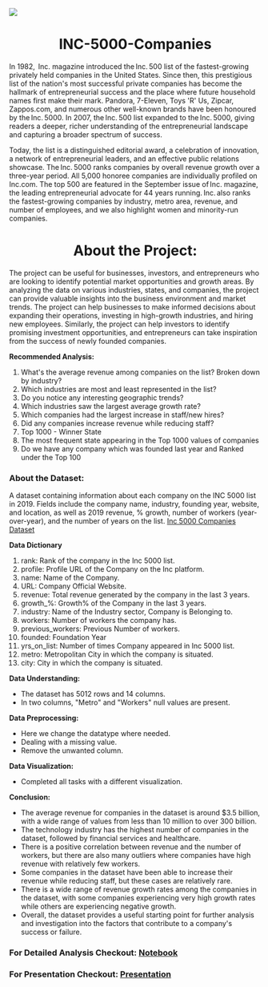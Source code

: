 ![](https://freshdatalabs.com/wp-content/uploads/2020/08/Inc.-5000-1170x658.png)


<h1 align = 'center'> INC-5000-Companies </h1>
In 1982,  Inc. magazine introduced the Inc. 500 list of the fastest-growing privately held companies in the United States. Since then, this prestigious list of the nation's most successful private companies has become the hallmark of entrepreneurial success and the place where future household names first make their mark. Pandora, 7-Eleven, Toys 'R' Us, Zipcar, Zappos.com, and numerous other well-known brands have been honoured by the Inc. 5000. In 2007, the Inc. 500 list expanded to the Inc. 5000, giving readers a deeper, richer understanding of the entrepreneurial landscape and capturing a broader spectrum of success.


Today, the list is a distinguished editorial award, a celebration of innovation, a network of entrepreneurial leaders, and an effective public relations showcase. The Inc. 5000 ranks companies by overall revenue growth over a three-year period. All 5,000 honoree companies are individually profiled on Inc.com. The top 500 are featured in the September issue of Inc. magazine, the leading entrepreneurial advocate for 44 years running. Inc. also ranks the fastest-growing companies by industry, metro area, revenue, and number of employees, and we also highlight women and minority-run companies. 

<h1 align = 'center'> About  the Project: </h1>

The project can be useful for businesses, investors, and entrepreneurs who are looking to identify potential market opportunities and growth areas. By analyzing the data on various industries, states, and companies, the project can provide valuable insights into the business environment and market trends. The project can help businesses to make informed decisions about expanding their operations, investing in high-growth industries, and hiring new employees. Similarly, the project can help investors to identify promising investment opportunities, and entrepreneurs can take inspiration from the success of newly founded companies.

**Recommended Analysis:**

1. What's the average revenue among companies on the list? Broken down by industry?
2. Which industries are most and least represented in the list?
3. Do you notice any interesting geographic trends?
4. Which industries saw the largest average growth rate?
5. Which companies had the largest increase in staff/new hires? 
6. Did any companies increase revenue while reducing staff?
7. Top 1000 - Winner State 
8. The most frequent state appearing in the Top 1000 values of companies 
9. Do we have any company which was founded last year and Ranked under the Top 100 


<h3 align = 'left'> About  the Dataset: </h3>

A dataset containing information about each company on the INC 5000 list in 2019. Fields include the company name, industry, founding year, website, and location, as well as 2019 revenue, % growth, number of workers (year-over-year), and the number of years on the list.
[Inc 5000 Companies Dataset](https://www.kaggle.com/datasets/mysarahmadbhat/inc-5000-companies)

**Data Dictionary**
 1. rank: Rank of the company in the Inc 5000 list.
 2. profile: Profile URL of the Company on the Inc platform.        
 3. name: Name of the Company.
 4. URL: Company Official Website.
 5. revenue: Total revenue generated by the company in the last 3 years.
 7. growth_%: Growth% of the Company in the last 3 years.
 8. industry: Name of the Industry sector, Company is Belonging to.
 9. workers: Number of workers the company has.
 10. previous_workers:  Previous Number of workers.
 11. founded:  Foundation Year
 12. yrs_on_list: Number of times Company appeared in Inc 5000 list.
 13. metro:  Metropolitan City in which the company is situated.
 14. city: City in which the company is situated.

**Data Understanding:**
- The dataset has 5012 rows and 14 columns.
- In two columns, "Metro" and "Workers" null values are present.

**Data Preprocessing:**
- Here we change the datatype where needed.
-  Dealing with a missing value.
-  Remove the unwanted column.

**Data Visualization:**
- Completed all tasks with a different visualization.

**Conclusion:**

- The average revenue for companies in the dataset is around $3.5 billion, with a wide range of values from less than 10 million to over 300 billion.
- The technology industry has the highest number of companies in the dataset, followed by financial services and healthcare.
- There is a positive correlation between revenue and the number of workers, but there are also many outliers where companies have high revenue with relatively few workers.
- Some companies in the dataset have been able to increase their revenue while reducing staff, but these cases are relatively rare.
- There is a wide range of revenue growth rates among the companies in the dataset, with some companies experiencing very high growth rates while others are experiencing negative growth.
- Overall, the dataset provides a useful starting point for further analysis and investigation into the factors that contribute to a company's success or failure.



### For Detailed Analysis Checkout: [Notebook](https://github.com/SudhanshuG69/INC-5000-Companies/blob/27f0509d3be384728fce8fd7f7140777b24aa9ce/INC_5000_EDA_PROJECT.ipynb)
### For Presentation Checkout: [Presentation](https://github.com/SudhanshuG69/INC-5000-Companies/blob/c837d65c454d2a269c39ec4150aae71afc524a4a/Inc-5000-ppt.pdf)
